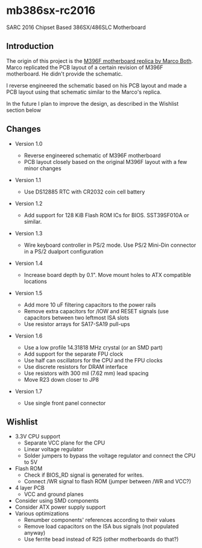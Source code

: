 # mb386sx-rc2016
SARC 2016 Chipset Based 386SX/486SLC Motherboard

## Introduction

The origin of this project is the [M396F motherboard replica by Marco Both](https://github.com/Marco-Both/M396F-Replika). Marco replicated the PCB layout of a certain revision of M396F motherboard. He didn't provide the schematic.

I reverse engineered the schematic based on his PCB layout and made a PCB layout using that schematic similar to the Marco's replica.

In the future I plan to improve the design, as described in the Wishlist section below

## Changes

* Version 1.0
  * Reverse engineered schematic of M396F motherboard
  * PCB layout closely based on the original M396F layout with a few minor changes

* Version 1.1
  * Use DS12885 RTC with CR2032 coin cell battery

* Version 1.2
  * Add support for 128 KiB Flash ROM ICs for BIOS. SST39SF010A or similar.

* Version 1.3
  * Wire keyboard controller in PS/2 mode. Use PS/2 Mini-Din connector in a PS/2 dualport configuration

* Version 1.4
  * Increase board depth by 0.1". Move mount holes to ATX compatible locations

* Version 1.5
  * Add more 10 uF filtering capacitors to the power rails
  * Remove extra capacitors for /IOW and RESET signals (use capacitors between two leftmost ISA slots
  * Use resistor arrays for SA17-SA19 pull-ups

* Version 1.6
  * Use a low profile 14.31818 MHz crystal (or an SMD part)
  * Add support for the separate FPU clock
  * Use half can oscillators for the CPU and the FPU clocks
  * Use discrete resistors for DRAM interface
  * Use resistors with 300 mil (7.62 mm) lead spacing
  * Move R23 down closer to JP8

* Version 1.7
  * Use single front panel connector

## Wishlist

* 3.3V CPU support
  * Separate VCC plane for the CPU
  * Linear voltage regulator
  * Solder jumpers to bypass the voltage regulator and connect the CPU to 5V
* Flash ROM
  * Check if BIOS_RD signal is generated for writes.
  * Connect /WR signal to flash ROM (jumper between /WR and VCC?)
* 4 layer PCB
  * VCC and ground planes
* Consider using SMD components
* Consider ATX power supply support
* Various optimizations
  * Renumber components' references according to their values
  * Remove load capacitors on the ISA bus signals (not populated anyway)
  * Use ferrite bead instead of R25 (other motherboards do that?)
